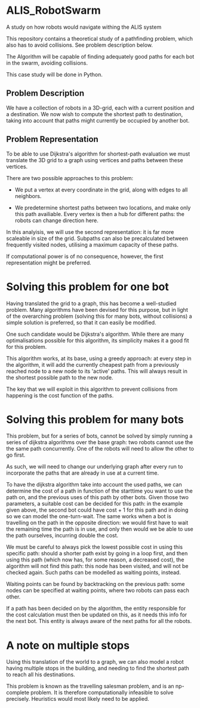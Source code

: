 # ALIS_RobotSwarm
A study on how robots would navigate withing the ALIS system

This repository contains a theoretical study of a pathfinding problem, which also has to avoid collisions. See problem description below.

The Algorithm will be capable of finding adequately good paths for each bot in the swarm, avoiding collisions. 

This case study will be done in Python.

## Problem Description

We have a collection of robots in a 3D-grid, each with a current position and a destination. We now wish to compute the shortest path to destination, taking into account that paths might currently be occupied by another bot.

## Problem Representation

To be able to use Dijkstra's algorithm for shortest-path evaluation we must translate the 3D grid to a graph using vertices and paths between these vertices.

There are two possible approaches to this problem:
 
- We put a vertex at every coordinate in the grid, along with edges to all neighbors. 

- We predetermine shortest paths between two locations, and  make only this path availiable. Every vertex is then a hub for different paths: the robots can change direction here.

In this analyisis, we will use the second representation: it is far more scaleable in size of the grid. Subpaths can also be precalculated between frequently visited nodes, utilising a maximum capacity of these paths.

 If computational power is of no consequence, however, the first representation might be preferred.

# Solving this problem for one bot

Having translated the grid to a graph, this has become a well-studied problem. Many algorithms have been devised for this purpose, but in light of the overarching problem (solving this for many bots, without collisions) a simple solution is preferred, so that it can easily be modified.

One such candidate would be Dijkstra's algorithm. While there are many optimalisations possible for this algorithm, its simplicity makes it a good fit for this problem.

This algorithm works, at its base, using a greedy approach: at every step in the algorithm, it will add the currently cheapest path from a previously reached node to a new node to its 'active' paths. This will always result in the shortest possible path to the new node.

The key that we will exploit in this algorithm to prevent collisions from happening is the cost function of the paths.

# Solving this problem for many bots

This problem, but for a series of bots, cannot be solved by simply running a series of dijkstra algorithms over the base graph: two robots cannot use the the same path concurrently. One of the robots will need to allow the other to go first.

As such, we will need to change our underlying graph after every run to incorporate the paths that are already in use at a current time.

To have the dijkstra algorithm take into account the used paths, we can determine the cost of a path in function of the starttime you want to use the path on, and the previous uses of this path by other bots. Given those two parameters, a suitable cost can be decided for this path: in the example given above, the second bot could have cost + 1 for this path and in doing so we can model the one-turn-wait. 
The same works when a bot is travelling on the path in the opposite direction: we would first have to wait the remaining time the path is in use, and only then would we be able to use the path ourselves, incurring double the cost.

We must be careful to always pick the lowest possible cost in using this specific path: should a shorter path exist by going in a loop first, and then using this path (which now has, for some reason, a decreased cost), the algorithm will not find this path: this node has been visited, and will not be checked again. Such paths can be modelled as waiting points, instead.

Waiting points can be found by backtracking on the previous path: some nodes can be specified at waiting points, where two robots can pass each other.

If a path has been decided on by the algorithm, the entity responsible for the cost calculation must then be updated on this, as it needs this info for the next bot. This entity is always aware of the next paths for all the robots.

# A note on multiple stops

Using this translation of the world to a graph, we can also model a robot having multiple stops in the building, and needing to find the shortest path to reach all his destinations.

This problem is known as the travelling salesman problem, and is an np-complete problem. It is therefore computationally infeasible to solve precisely. Heuristics would most likely need to be applied.
